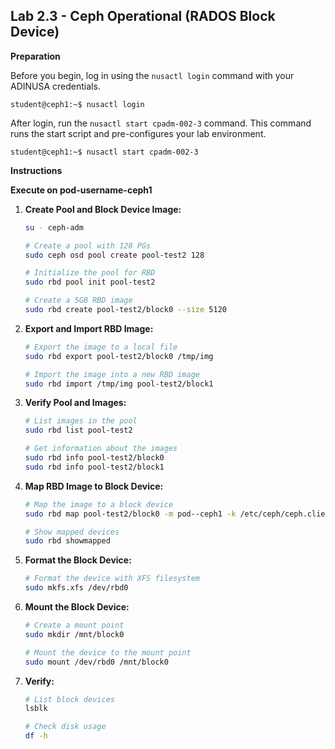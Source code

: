 ## Lab 2.3 - Ceph Operational (RADOS Block Device)

**Preparation**

Before you begin, log in using the `nusactl login` command with your ADINUSA credentials.

```
student@ceph1:~$ nusactl login
```

After login, run the `nusactl start cpadm-002-3` command. This command runs the start script and pre-configures your lab environment.

```
student@ceph1:~$ nusactl start cpadm-002-3
```

**Instructions**

**Execute on pod-username-ceph1**

1. **Create Pool and Block Device Image:**

   ```bash
   su - ceph-adm

   # Create a pool with 128 PGs
   sudo ceph osd pool create pool-test2 128

   # Initialize the pool for RBD
   sudo rbd pool init pool-test2

   # Create a 5GB RBD image
   sudo rbd create pool-test2/block0 --size 5120
   ```

2. **Export and Import RBD Image:**

   ```bash
   # Export the image to a local file
   sudo rbd export pool-test2/block0 /tmp/img

   # Import the image into a new RBD image
   sudo rbd import /tmp/img pool-test2/block1
   ```

3. **Verify Pool and Images:**

   ```bash
   # List images in the pool
   sudo rbd list pool-test2

   # Get information about the images
   sudo rbd info pool-test2/block0
   sudo rbd info pool-test2/block1
   ```

4. **Map RBD Image to Block Device:**

   ```bash
   # Map the image to a block device
   sudo rbd map pool-test2/block0 -m pod--ceph1 -k /etc/ceph/ceph.client.admin.keyring

   # Show mapped devices
   sudo rbd showmapped
   ```

5. **Format the Block Device:**

   ```bash
   # Format the device with XFS filesystem
   sudo mkfs.xfs /dev/rbd0
   ```

6. **Mount the Block Device:**

   ```bash
   # Create a mount point
   sudo mkdir /mnt/block0

   # Mount the device to the mount point
   sudo mount /dev/rbd0 /mnt/block0
   ```

7. **Verify:**

   ```bash
   # List block devices
   lsblk

   # Check disk usage
   df -h
   ```
